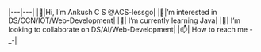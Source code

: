 |---|---|
 |👋|Hi, I’m Ankush C S @ACS-lessgo|
 |👀|’m interested in DS/CCN/IOT/Web-Development|
 |🌱| I’m currently learning Java|
 |💞️| I’m looking to collaborate on DS/AI/Web-Development|
 |📫| How to reach me -_-|
 
 

<!---
ACS-lessgo/ACS-lessgo is a ✨ special ✨ repository because its `README.md` (this file) appears on your GitHub profile.
You can click the Preview link to take a look at your changes.
--->
